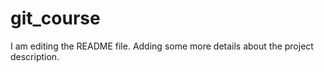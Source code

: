 # git_course
I am editing the README file.
 Adding some more details about the project description.
